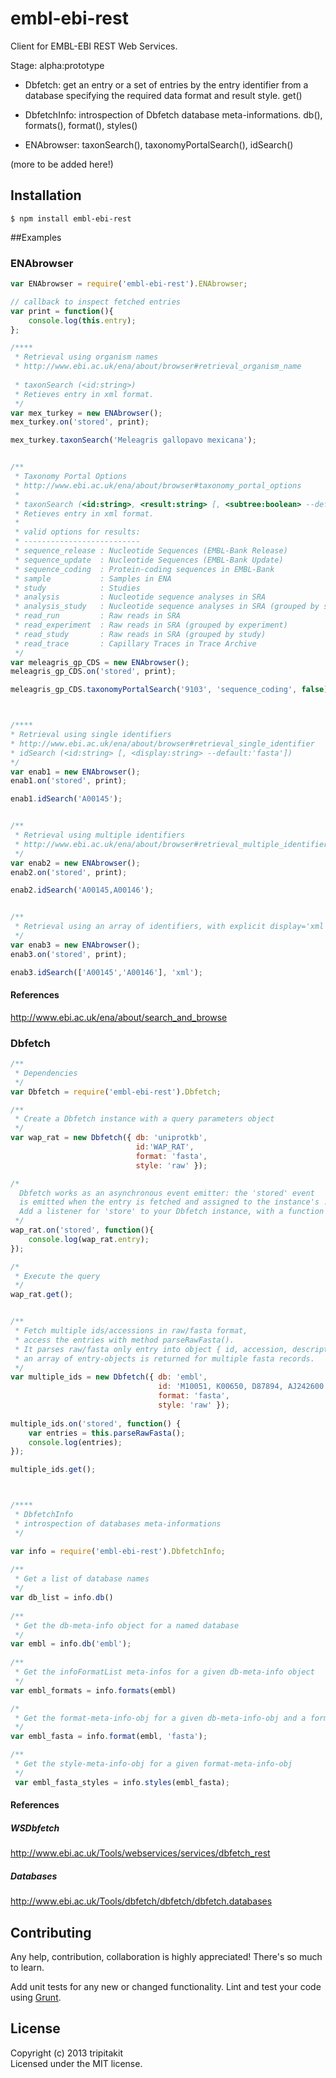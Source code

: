# embl-ebi-rest

Client for EMBL-EBI REST Web Services.

Stage: alpha:prototype


* Dbfetch: get an entry or a set of entries by the entry identifier from a database specifying the required data format and result style. get()

* DbfetchInfo: introspection of Dbfetch database meta-informations. db(), formats(), format(), styles()

* ENAbrowser: taxonSearch(), taxonomyPortalSearch(), idSearch()

(more to be added here!)

## Installation
```
$ npm install embl-ebi-rest
```

##Examples

### ENAbrowser
```javascript
var ENAbrowser = require('embl-ebi-rest').ENAbrowser;

// callback to inspect fetched entries 
var print = function(){
	console.log(this.entry);
};

/****
 * Retrieval using organism names
 * http://www.ebi.ac.uk/ena/about/browser#retrieval_organism_name
 
 * taxonSearch (<id:string>)
 * Retieves entry in xml format.
 */ 
var mex_turkey = new ENAbrowser();
mex_turkey.on('stored', print);

mex_turkey.taxonSearch('Meleagris gallopavo mexicana');


/**
 * Taxonomy Portal Options
 * http://www.ebi.ac.uk/ena/about/browser#taxonomy_portal_options
 *
 * taxonSearch (<id:string>, <result:string> [, <subtree:boolean> --default:false]);
 * Retieves entry in xml format.
 *
 * valid options for results:
 * --------------------------
 * sequence_release	: Nucleotide Sequences (EMBL-Bank Release)
 * sequence_update	: Nucleotide Sequences (EMBL-Bank Update)
 * sequence_coding	: Protein-coding sequences in EMBL-Bank
 * sample			: Samples in ENA
 * study			: Studies
 * analysis			: Nucleotide sequence analyses in SRA
 * analysis_study	: Nucleotide sequence analyses in SRA (grouped by study)
 * read_run			: Raw reads in SRA
 * read_experiment	: Raw reads in SRA (grouped by experiment)
 * read_study		: Raw reads in SRA (grouped by study)
 * read_trace		: Capillary Traces in Trace Archive
 */
var meleagris_gp_CDS = new ENAbrowser();
meleagris_gp_CDS.on('stored', print);

meleagris_gp_CDS.taxonomyPortalSearch('9103', 'sequence_coding', false);



/****
* Retrieval using single identifiers
* http://www.ebi.ac.uk/ena/about/browser#retrieval_single_identifier
* idSearch (<id:string> [, <display:string> --default:'fasta'])
*/
var enab1 = new ENAbrowser();
enab1.on('stored', print);

enab1.idSearch('A00145');


/**
 * Retrieval using multiple identifiers
 * http://www.ebi.ac.uk/ena/about/browser#retrieval_multiple_identifiers
 */
var enab2 = new ENAbrowser();
enab2.on('stored', print);

enab2.idSearch('A00145,A00146');


/**
 * Retrieval using an array of identifiers, with explicit display='xml'
 */
var enab3 = new ENAbrowser();
enab3.on('stored', print);

enab3.idSearch(['A00145','A00146'], 'xml');


```
####  References
http://www.ebi.ac.uk/ena/about/search_and_browse



### Dbfetch
```javascript
/**
 * Dependencies
 */
var Dbfetch = require('embl-ebi-rest').Dbfetch;

/**
 * Create a Dbfetch instance with a query parameters object
 */
var wap_rat = new Dbfetch({ db: 'uniprotkb',
							id:'WAP_RAT',
							format: 'fasta',
							style: 'raw' });

/* 
  Dbfetch works as an asynchronous event emitter: the 'stored' event 
  is emitted when the entry is fetched and assigned to the instance's .entry property.
  Add a listener for 'store' to your Dbfetch instance, with a function to handle the entry.
 */
wap_rat.on('stored', function(){
	console.log(wap_rat.entry);
});

/*
 * Execute the query
 */
wap_rat.get(); 


/**
 * Fetch multiple ids/accessions in raw/fasta format,
 * access the entries with method parseRawFasta().
 * It parses raw/fasta only entry into object { id, accession, description, seq },
 * an array of entry-objects is returned for multiple fasta records.
 */
var multiple_ids = new Dbfetch({ db: 'embl',
								 id: 'M10051, K00650, D87894, AJ242600',
								 format: 'fasta',
								 style: 'raw' });
									 
multiple_ids.on('stored', function() {
	var entries = this.parseRawFasta();
	console.log(entries);
});

multiple_ids.get();



/****
 * DbfetchInfo
 * introspection of databases meta-informations
 */

var info = require('embl-ebi-rest').DbfetchInfo;
 
/**
 * Get a list of database names
 */
var db_list = info.db()
  
/**
 * Get the db-meta-info object for a named database
 */
var embl = info.db('embl');
   
/**
 * Get the infoFormatList meta-infos for a given db-meta-info object
 */
var embl_formats = info.formats(embl)

/*
 * Get the format-meta-info-obj for a given db-meta-info-obj and a format-name
 */
var embl_fasta = info.format(embl, 'fasta');

/**
 * Get the style-meta-info-obj for a given format-meta-info-obj
 */
 var embl_fasta_styles = info.styles(embl_fasta);

```
#### References

##### WSDbfetch
http://www.ebi.ac.uk/Tools/webservices/services/dbfetch_rest

##### Databases
http://www.ebi.ac.uk/Tools/dbfetch/dbfetch/dbfetch.databases




## Contributing
Any help, contribution, collaboration is highly appreciated! There's so much to learn.

Add unit tests for any new or changed functionality. Lint and test your code using [Grunt](http://gruntjs.com/).


## License
Copyright (c) 2013 tripitakit  
Licensed under the MIT license.



